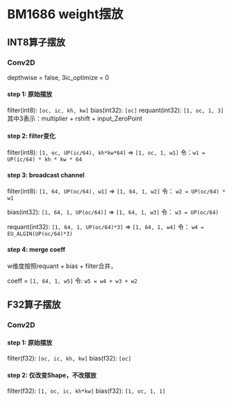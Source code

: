 # BM1686 weight摆放

## INT8算子摆放
### Conv2D

depthwise = false, 3ic_optimize = 0

#### step 1: 原始摆放

filter(int8): `[oc, ic, kh, kw]`
bias(int32): `[oc]`
requant(int32): `[1, oc, 1, 3]`
其中3表示：multiplier + rshift + input_ZeroPoint

#### step 2: filter变化

filter(int8): `[1, oc, UP(ic/64), kh*kw*64]` => `[1, oc, 1, w1]`
令：`w1 = UP(ic/64) * kh * kw * 64`

#### step 3: broadcast channel

filter(int8): `[1, 64, UP(oc/64), w1]` => `[1, 64, 1, w2]`
令： `w2 = UP(oc/64) * w1`

bias(int32): `[1, 64, 1, UP(oc/64)]` => `[1, 64, 1, w3]`
令： `w3 = UP(oc/64)`

requant(int32): `[1, 64, 1, UP(oc/64)*3]` => `[1, 64, 1, w4]`
令： `w4 = EU_ALGIN(UP(oc/64)*3)`

#### step 4: merge coeff
w维度按照requant + bias + filter合并，

coeff = `[1, 64, 1, w5]`
令: `w5 = w4 + w3 + w2`

## F32算子摆放

### Conv2D

#### step 1: 原始摆放

filter(f32): `[oc, ic, kh, kw]`
bias(f32): `[oc]`

#### step 2: 仅改变Shape，不改摆放

filter(f32): `[1, oc, ic, kh*kw]`
bias(f32): `[1, oc, 1, 1]`

